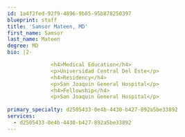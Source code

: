 ```yaml
---
id: 1a4f2fed-92f9-4896-9b85-95b878250397
blueprint: staff
title: 'Samsor Mateen, MD'
first_name: Samsor
last_name: Mateen
degree: MD
bio: |2-

              <h4>Medical Education</h4>
              <p>Universidad Central Del Este</p>
              <h4>Residency</h4>
              <p>San Joaquin General Hospital</p>
              <h4>Fellowship</h4>
              <p>San Joaquin General Hospital</p>
          
primary_specialty: d2505433-0e4b-4430-b427-892a5be33892
services:
  - d2505433-0e4b-4430-b427-892a5be33892
---
```

